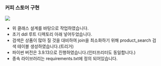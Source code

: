 ### 커피 스토어 구현

 [![](https://mermaid.ink/img/pako:eNqNll1v2jAUhv9K5KtNoxWEdNBoN2s7adW0foxOkyakyYsPYBFsZJu1tOt_nz8S4iROGBdgn-e1_drnOOQFZZwASlGWYymvKF4KvJmzSH8usYIlF_s0ehdRpqJtGbgmYUHWw2dKULY8SG7wBkKTSBDqzds2IZCDghDZbQmuyJ3gZJcp_ZOBlFxoRSagX3B0hvriM8AiW_lclhEzUB7TfSTkmi14Kfuut9y2a6L9ige-BuZLzGFId8rbFWcQJjrJj1yQGoQnKivfRZDKpofw0jP6DKlNv9StX5T4YVnPepjacawqCJ6bbdqCMs3DoAJ0zdnAdmg1a5GdqKtWfV7U6taFQoqifamvjt8-NlWHHwIyE3SrKGehpWgGegL93YZLUH4t-cilqoiEBK7sewSu7DsEH_6enEQX8AcEXkIAfeNYKr31APqUrfgFDpGH3eZ3DqJG7Bm3j7J13Aed2bj2bfoN01bijGMRnsDS-xo0x99XFSU3VfXI2RKHQC1_JShTpPuV0xKW6QnCMjUe_GGW_qwvsi5qb9ma2aDG89zixkKvwG3hEO404wz74UZubm35f6GMROmRGxiUrnX3pnm76krntYr1OqgV_5Exno27HseejNvA_6k6dtXcUaczt5O6aKZ4tu6p6havG67wlSmQnG6oMq0aLe3ZbmPh0lWA2Rt4y3LKHG0x3RQ-8rTGkeIK5_dqH4TcdrvoIxYVq5Zxf5-6d6MfT-XTqY7tqDlDA7QBscGU6BeqFyOcI7UCnT-U6iaBBd7lao7m7FVL8U7x2Z5lKF3gXMIAuStfvIMdolvMUPqCnlA6Toank-H0fJycT5JRMowHaI_Sk-n4NJ6ORufx5CyOk_fJ9HWAnjnXM4xOh8k41sH4bBqPJ8l4Yqf7aWExPRCqt_K1eAk0P6__APZLTIQ?type=png)](https://mermaid-js.github.io/mermaid-live-editor/edit#pako:eNqNll1v2jAUhv9K5KtNoxWEdNBoN2s7adW0foxOkyakyYsPYBFsZJu1tOt_nz8S4iROGBdgn-e1_drnOOQFZZwASlGWYymvKF4KvJmzSH8usYIlF_s0ehdRpqJtGbgmYUHWw2dKULY8SG7wBkKTSBDqzds2IZCDghDZbQmuyJ3gZJcp_ZOBlFxoRSagX3B0hvriM8AiW_lclhEzUB7TfSTkmi14Kfuut9y2a6L9ige-BuZLzGFId8rbFWcQJjrJj1yQGoQnKivfRZDKpofw0jP6DKlNv9StX5T4YVnPepjacawqCJ6bbdqCMs3DoAJ0zdnAdmg1a5GdqKtWfV7U6taFQoqifamvjt8-NlWHHwIyE3SrKGehpWgGegL93YZLUH4t-cilqoiEBK7sewSu7DsEH_6enEQX8AcEXkIAfeNYKr31APqUrfgFDpGH3eZ3DqJG7Bm3j7J13Aed2bj2bfoN01bijGMRnsDS-xo0x99XFSU3VfXI2RKHQC1_JShTpPuV0xKW6QnCMjUe_GGW_qwvsi5qb9ma2aDG89zixkKvwG3hEO404wz74UZubm35f6GMROmRGxiUrnX3pnm76krntYr1OqgV_5Exno27HseejNvA_6k6dtXcUaczt5O6aKZ4tu6p6havG67wlSmQnG6oMq0aLe3ZbmPh0lWA2Rt4y3LKHG0x3RQ-8rTGkeIK5_dqH4TcdrvoIxYVq5Zxf5-6d6MfT-XTqY7tqDlDA7QBscGU6BeqFyOcI7UCnT-U6iaBBd7lao7m7FVL8U7x2Z5lKF3gXMIAuStfvIMdolvMUPqCnlA6Toank-H0fJycT5JRMowHaI_Sk-n4NJ6ORufx5CyOk_fJ9HWAnjnXM4xOh8k41sH4bBqPJ8l4Yqf7aWExPRCqt_K1eAk0P6__APZLTIQ)
 
 * 위 클래스 설계를 바탕으로 작업하였습니다.
 * 초기 ddl 루트 디렉토리 아래 넣어두었습니다.
 * 검색은 상품이 많아 질 것을 대비하여 join을 최소화하기 위해 product_search 검색 테이블 생성하였습니다.(트리거)
 * 파이썬 버전은 3.9.13으로 진행하였습니다.(인터프리터도 동일합니다.)
 * 종속 라이브러리는 requirements.txt에 정의 되어있습니다.
